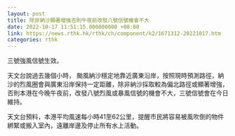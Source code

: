 ```yaml
---
layout: post
title: 除非納沙顯著增強否則午夜前改發八號信號機會不大
date: 2022-10-17 11:51:15.000000000 +08:00
link: https://news.rthk.hk/rthk/ch/component/k2/1671312-20221017.htm
categories: rthk
---
```


三號強風信號生效。

天文台說過去幾個小時， 颱風納沙穩定地靠近廣東沿岸，按照現時預測路徑，納沙的烈風圈會與廣東沿岸保持一定距離，除非納沙採取較為偏北路徑或顯著增強，否則本港在今晚午夜前，改發八號烈風或暴風信號的機會不大，三號信號會在今日維持。

天文台預料，本港平均風速每小時41至62公里，提醒市民將容易被風吹倒的物件綁緊或搬入室內，遠離岸邊及停止所有水上活動。
